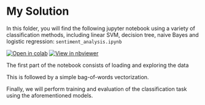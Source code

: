 # My Solution

In this folder, you will find the following jupyter notebook using 
a variety of classification methods, including linear SVM, decision tree, naive Bayes and logistic regression: 
`sentiment_analysis.ipynb`

[![Open in colab](https://colab.research.google.com/assets/colab-badge.svg)](https://colab.research.google.com/github/gimseng/99-ML-Learning-Projects/blob/master/005/solution/sentiment_analysis.ipynb)
[![View in nbviewer](https://github.com/jupyter/design/blob/master/logos/Badges/nbviewer_badge.svg)](https://nbviewer.jupyter.org/github/gimseng/99-ML-Learning-Projects/blob/master/005/solution/sentiment_analysis.ipynb)

The first part of the notebook consists of loading and exploring the data 

This is followed by a simple bag-of-words vectorization.

Finally, we will perform training and evaluation of the classification task using the aforementioned models. 
